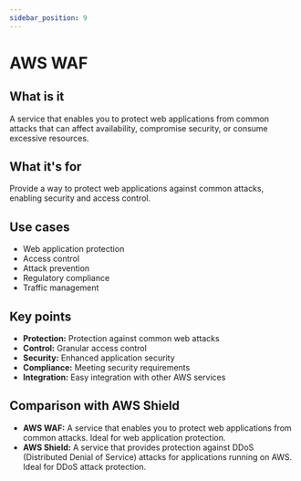 ```yaml
---
sidebar_position: 9
---
```


# AWS WAF

## What is it
A service that enables you to protect web applications from common attacks that can affect availability, compromise security, or consume excessive resources.

## What it's for
Provide a way to protect web applications against common attacks, enabling security and access control.

## Use cases
- Web application protection
- Access control
- Attack prevention
- Regulatory compliance
- Traffic management

## Key points
- **Protection:** Protection against common web attacks
- **Control:** Granular access control
- **Security:** Enhanced application security
- **Compliance:** Meeting security requirements
- **Integration:** Easy integration with other AWS services

## Comparison with AWS Shield
- **AWS WAF:** A service that enables you to protect web applications from common attacks. Ideal for web application protection.
- **AWS Shield:** A service that provides protection against DDoS (Distributed Denial of Service) attacks for applications running on AWS. Ideal for DDoS attack protection. 
